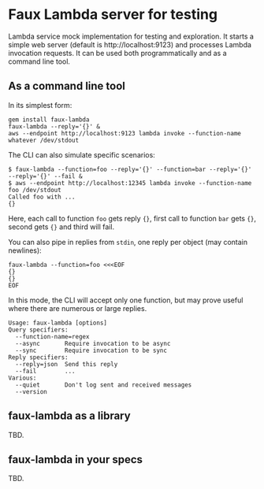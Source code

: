 # Faux Lambda server for testing

Lambda service mock implementation for testing and exploration. It starts a simple web server (default is http://localhost:9123) and processes Lambda invocation requests. It can be used both programmatically and as a command line tool.

## As a command line tool

In its simplest form:
```
gem install faux-lambda
faux-lambda --reply='{}' &
aws --endpoint http://localhost:9123 lambda invoke --function-name whatever /dev/stdout
```

The CLI can also simulate specific scenarios:
```
$ faux-lambda --function=foo --reply='{}' --function=bar --reply='{}' --reply='{}' --fail &
$ aws --endpoint http://localhost:12345 lambda invoke --function-name foo /dev/stdout
Called foo with ...
{}
```
Here, each call to function `foo` gets reply `{}`, first call to function `bar` gets `{}`, second gets `{}` and third will fail.

You can also pipe in replies from `stdin`, one reply per object (may contain newlines):
```
faux-lambda --function=foo <<<EOF
{}
{}
EOF
```
In this mode, the CLI will accept only one function, but may prove useful where there are numerous or large replies.

```
Usage: faux-lambda [options]
Query specifiers:
  --function-name=regex
  --async       Require invocation to be async
  --sync        Require invocation to be sync
Reply specifiers:
  --reply=json  Send this reply
  --fail        ...
Various:
  --quiet       Don't log sent and received messages
  --version
```

## faux-lambda as a library

TBD.

## faux-lambda in your specs

TBD.
